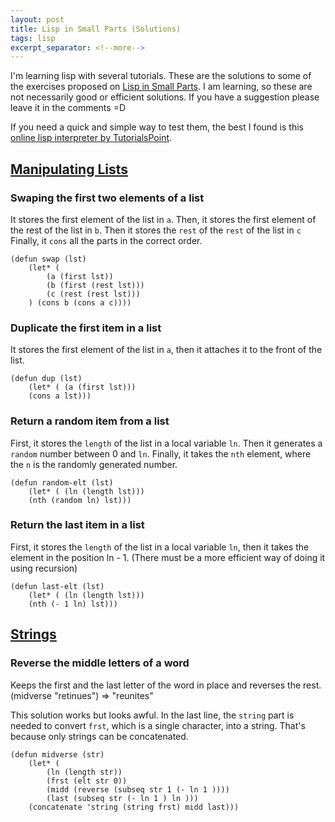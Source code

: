 ```yaml
---
layout: post
title: Lisp in Small Parts (Solutions)
tags: lisp 
excerpt_separator: <!--more-->
---
```

I'm learning lisp with several tutorials. These are the solutions to some of the exercises proposed on [Lisp in Small Parts](http://lisp.plasticki.com/show?14F). I am learning, so these are not necessarily good or efficient solutions. If you have a suggestion please leave it in the comments =D

If you need a quick and simple way to test them, the best I found is this [online lisp interpreter by TutorialsPoint](https://www.tutorialspoint.com/execute_lisp_online.php).
<!--more-->

## [Manipulating Lists](http://lisp.plasticki.com/show?2EE)

### Swaping the first two elements of a list
It stores the first element of the list in `a`. Then, it stores the first element of the rest of the list in `b`. Then it stores the `rest` of the `rest` of the list in `c`
Finally, it `cons` all the parts in the correct order.
```
(defun swap (lst) 
    (let* (
        (a (first lst))
        (b (first (rest lst)))
        (c (rest (rest lst)))
    ) (cons b (cons a c))))
```

### Duplicate the first item in a list
It stores the first element of the list in `a`, then it attaches it to the front of the list.
```
(defun dup (lst)
    (let* ( (a (first lst)))
    (cons a lst)))
```

### Return a random item from a list
First, it stores the `length` of the list in a local variable `ln`. Then it generates a `random` number between 0 and `ln`. Finally, it takes the `nth` element, where the `n` is the randomly generated number.
```
(defun random-elt (lst)
    (let* ( (ln (length lst)))
    (nth (random ln) lst)))
```
### Return the last item in a list
First, it stores the `length` of the list in a local variable `ln`, then it takes the element in the position ln - 1. (There must be a more efficient way of doing it using recursion)
```
(defun last-elt (lst)
    (let* ( (ln (length lst)))
    (nth (- 1 ln) lst)))
```

## [Strings](http://lisp.plasticki.com/show?HL)

### Reverse the middle letters of a word
Keeps the first and the last letter of the word in place and reverses the rest.
(midverse "retinues") => "reunites"

This solution works but looks awful. In the last line, the `string` part is needed to convert `frst`, which is a single character, into a string. That's because only strings can be concatenated.

```
(defun midverse (str)
    (let* (
        (ln (length str))
        (frst (elt str 0))
        (midd (reverse (subseq str 1 (- ln 1 ))))
        (last (subseq str (- ln 1 ) ln )))
    (concatenate 'string (string frst) midd last)))
```
